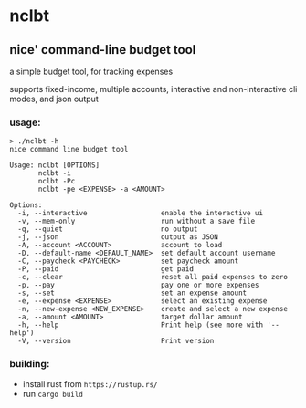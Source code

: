 # nclbt

## nice' command-line budget tool

a simple budget tool, for tracking expenses

supports fixed-income, multiple accounts, interactive and non-interactive cli modes, and json output

### usage:

```
> ./nclbt -h
nice command line budget tool

Usage: nclbt [OPTIONS]
       nclbt -i
       nclbt -Pc
       nclbt -pe <EXPENSE> -a <AMOUNT>

Options:
  -i, --interactive                  enable the interactive ui
  -v, --mem-only                     run without a save file
  -q, --quiet                        no output
  -j, --json                         output as JSON
  -A, --account <ACCOUNT>            account to load
  -D, --default-name <DEFAULT_NAME>  set default account username
  -C, --paycheck <PAYCHECK>          set paycheck amount
  -P, --paid                         get paid
  -c, --clear                        reset all paid expenses to zero
  -p, --pay                          pay one or more expenses
  -s, --set                          set an expense amount
  -e, --expense <EXPENSE>            select an existing expense
  -n, --new-expense <NEW_EXPENSE>    create and select a new expense
  -a, --amount <AMOUNT>              target dollar amount
  -h, --help                         Print help (see more with '--help')
  -V, --version                      Print version
```

### building:

- install rust from `https://rustup.rs/`
- run `cargo build`
